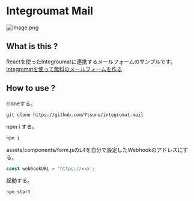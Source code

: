 # Integroumat Mail

![image.png](https://camo.qiitausercontent.com/269f7483554c63687fe79265a2b0531a08c2d0c9/68747470733a2f2f71696974612d696d6167652d73746f72652e73332e616d617a6f6e6177732e636f6d2f302f3135343233392f37396362313837312d343035382d626333392d376136652d3135393933343562343365652e706e67)

## What is this ?

Reactを使ったIntegroumatに連携するメールフォームのサンプルです。  
[Integromatを使って無料のメールフォームを作る](https://qiita.com/7tsuno/items/7205970d9b8ef79d7f56)

## How to use ?

cloneする。

```
git clone https://github.com/7tsuno/integromat-mail
```

npm i する。

```
npm i
```

assets/components/form.jsのL4を自分で設定したWebhookのアドレスにする。

```js
const webhookURL = 'https://xxx';
```

起動する。

```
npm start
```
